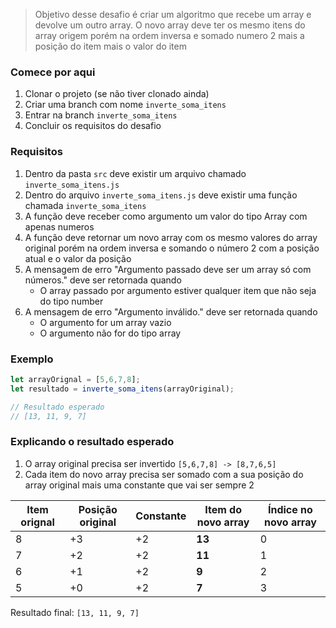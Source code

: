 > Objetivo desse desafio é criar um algoritmo que recebe um array e devolve um outro array.
> O novo array deve ter os mesmo itens do array origem porém na ordem inversa e somado numero 2 mais a posição do item mais o valor do item

### Comece por aqui
1. Clonar o projeto (se não tiver clonado ainda)
2. Criar uma branch com nome `inverte_soma_itens`
3. Entrar na branch `inverte_soma_itens`
4. Concluir os requisitos do desafio

### Requisitos
1. Dentro da pasta `src` deve existir um arquivo chamado `inverte_soma_itens.js`
2. Dentro do arquivo `inverte_soma_itens.js` deve existir uma função chamada `inverte_soma_itens`
3. A função deve receber como argumento um valor do tipo Array com apenas numeros
4. A função deve retornar um novo array com os mesmo valores do array original porém na ordem inversa e somando o número 2 com a posição atual e o valor da posição
5. A mensagem de erro "Argumento passado deve ser um array só com números." deve ser retornada quando
    - O array passado por argumento estiver qualquer item que não seja do tipo number
6. A mensagem de erro "Argumento inválido." deve ser retornada quando
    - O argumento for um array vazio
    - O argumento não for do tipo array

### Exemplo
```js
let arrayOrignal = [5,6,7,8];
let resultado = inverte_soma_itens(arrayOriginal);

// Resultado esperado
// [13, 11, 9, 7]
```

### Explicando o resultado esperado
1. O array original precisa ser invertido `[5,6,7,8] -> [8,7,6,5]`
2. Cada item do novo array precisa ser somado com a sua posição do array original mais uma constante que vai ser sempre 2

|  Item orignal | Posição original | Constante | Item do novo array | Índice no novo array |
|-|-|-|-|-|
| 8 | +3 | +2 | **13** | 0 |
| 7 | +2 | +2 | **11** | 1 |
| 6 | +1 | +2 | **9**  | 2 |
| 5 | +0 | +2 | **7**  | 3 |

Resultado final: `[13, 11, 9, 7]`
